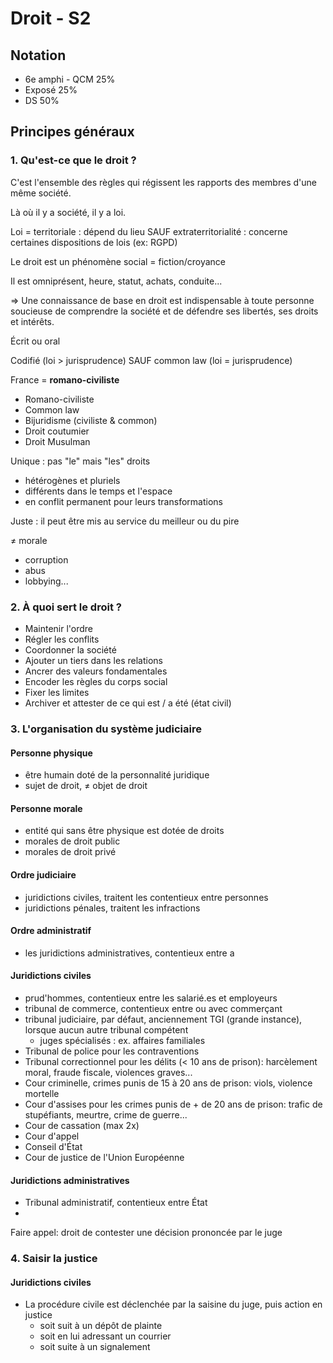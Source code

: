 # Droit - S2

## Notation 

- 6e amphi - QCM 25%
- Exposé 25%
- DS 50%

## Principes généraux

### 1. Qu'est-ce que le droit ?

C'est l'ensemble des règles qui régissent les rapports des membres d'une même société.

Là où il y a société, il y a loi.

Loi = territoriale : dépend du lieu
SAUF extraterritorialité : concerne certaines dispositions de lois (ex: RGPD)

Le droit est un phénomène social = fiction/croyance

Il est omniprésent, heure, statut, achats, conduite...

=> Une connaissance de base en droit est indispensable à toute personne soucieuse de comprendre la société et de défendre ses libertés, ses droits et intérêts.

Écrit ou oral

Codifié (loi > jurisprudence) SAUF common law (loi = jurisprudence)

France = **romano-civiliste**

- Romano-civiliste
- Common law
- Bijuridisme (civiliste & common)
- Droit coutumier
- Droit Musulman

Unique : pas "le" mais "les" droits
- hétérogènes et pluriels
- différents dans le temps et l'espace
- en conflit permanent pour leurs transformations

Juste : il peut être mis au service du meilleur ou du pire

≠ morale
- corruption
- abus
- lobbying...


### 2. À quoi sert le droit ?

- Maintenir l'ordre
- Régler les conflits
- Coordonner la société
- Ajouter un tiers dans les relations
- Ancrer des valeurs fondamentales
- Encoder les règles du corps social
- Fixer les limites
- Archiver et attester de ce qui est / a été (état civil)


### 3. L'organisation du système judiciaire

#### Personne physique
- être humain doté de la personnalité juridique
- sujet de droit, ≠ objet de droit

#### Personne morale
- entité qui sans être physique est dotée de droits
- morales de droit public
- morales de droit privé

#### Ordre judiciaire
- juridictions civiles, traitent les contentieux entre personnes
- juridictions pénales, traitent les infractions

#### Ordre administratif
- les juridictions administratives, contentieux entre a

#### Juridictions civiles
- prud'hommes, contentieux entre les salarié.es et employeurs
- tribunal de commerce, contentieux entre ou avec commerçant
- tribunal judiciaire, par défaut, anciennement TGI (grande instance), lorsque aucun autre tribunal compétent
  - juges spécialisés : ex. affaires familiales
- Tribunal de police pour les contraventions
- Tribunal correctionnel pour les délits (< 10 ans de prison): harcèlement moral, fraude fiscale, violences graves...
- Cour criminelle, crimes punis de 15 à 20 ans de prison: viols, violence mortelle
- Cour d'assises pour les crimes punis de + de 20 ans de prison: trafic de stupéfiants, meurtre, crime de guerre...
- Cour de cassation (max 2x)
- Cour d'appel
- Conseil d'État
- Cour de justice de l'Union Européenne

#### Juridictions administratives
- Tribunal administratif, contentieux entre État
- 

Faire appel: droit de contester une décision prononcée par le juge


### 4. Saisir la justice

#### Juridictions civiles 
- La procédure civile est déclenchée par la saisine du juge, puis action en justice
  - soit suit à un dépôt de plainte
  - soit en lui adressant un courrier
  - soit suite à un signalement




